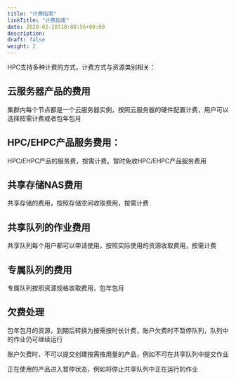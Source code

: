 ```yaml
---
title: "计费指南"
linkTitle: "计费指南"
date: 2020-02-28T10:08:56+09:00
description:
draft: false
weight: 2
---
```




HPC支持多种计费的方式，计费方式与资源类别相关：

## 云服务器产品的费用

集群内每个节点都是一个云服务器实例，按照云服务器的硬件配置计费，用户可以选择按需计费或者包年包月

## HPC/EHPC产品服务费用：

HPC/EHPC产品的服务费，按需计费。暂时免收HPC/EHPC产品服务费用

## 共享存储NAS费用

共享存储的费用，按照存储空间收取费用，按需计费

## 共享队列的作业费用

共享队列每个用户都可以申请使用，按照实际使用的资源收取费用，按需计费

## 专属队列的费用

专属队列按照资源规格收取费用，包年包月

## 欠费处理

包年包月的资源，到期后转换为按需按时长计费，账户欠费时不暂停队列，队列中的作业仍可继续运行

账户欠费时，不可以提交创建按需按用量的产品，例如不可在共享队列中提交作业

正在使用的产品进入暂停状态，例如将停止共享队列中正在运行的作业


